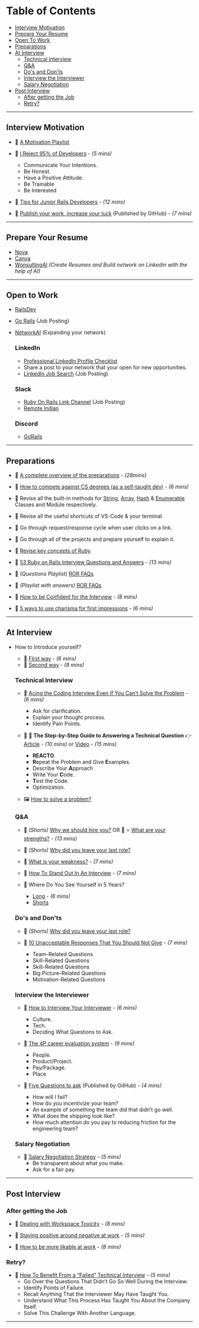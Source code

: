 # Table of Contents

- [Interview Motivation](#interview-motivation)
- [Prepare Your Resume](#prepare-your-resume)
- [Open To Work](#open-to-work)
- [Preparations](#preparations)
- [At Interview](#at-interview)
  - [Technical Interview](#technical-interview)
  - [Q&A](#qa)
  - [Do's and Don'ts](#dos-and-donts)
  - [Interview the Interviewer](#interview-the-interviewer)
  - [Salary Negotiation](#salary-negotiation)
- [Post Interview](#post-interview)
  - [After getting the Job](#after-getting-the-job)
  - [Retry?](#retry)

---

## Interview Motivation

- 🎥 [A Motivation Playlist](https://youtube.com/playlist?list=PL0ANbWdKRcgqBojON5gOp2JnWs4Hk7stw)

- 📃 [I Reject 95% of Developers](https://betterprogramming.pub/i-reject-95-of-developers-in-an-interview-heres-how-to-become-one-of-the-top-5-aebf70ac427f) - _(5 mins)_

  - Communicate Your Intentions.
  - Be Honest.
  - Have a Positive Attitude.
  - Be Trainable
  - Be Interested

- 🎥 [Tips for Junior Rails Developers](https://youtu.be/Q1yCuQZu7-0) - _(12 mins)_

- 📃 [Publish your work, increase your luck](https://github.com/readme/guides/publishing-your-work) (Published by GitHub) - _(7 mins)_

---

## Prepare Your Resume

- [Nova](https://novoresume.com/editor)
- [Canva](https://www.canva.com/)
- [WonsultingAI](https://app.wonsulting.ai/) _(Create Resumes and Build network on Linkedin with the help of AI)_

---

## Open to Work

- [RailsDev](https://railsdevs.com/)
- [Go Rails](https://jobs.gorails.com/) (Job Posting)
- [NetworkAI](https://app.wonsulting.ai/networking-tool) (Expanding your network)

  ### LinkedIn

  - [Professional LinkedIn Profile Checklist](https://docs.google.com/document/d/e/2PACX-1vRsryXtKM4HTYOujmTsGbU7JT0PSWcVq9xAQlXQEg00rLQMWplLQlxf3PYDIO0YycGduLpClN3f_RN-/pub)
  - Share a post to your network that your open for new opportunities.
  - [LinkedIn Job Search](https://www.linkedin.com/jobs/) (Job Posting)

  ### Slack

  - [Ruby On Rails Link Channel](rubyonrails-link.slack.com) (Job Posting)
  - [Remote Indian](https://remoteindian.slack.com/)

  ### Discord

  - [GoRails](https://discord.com/invite/gorails)

---

## Preparations

- 🎥 [A complete overview of the preparations](https://youtu.be/nZNfSQKC-Yk) - _(28mins)_

- 🎥 [How to compete against CS degrees (as a self-taught dev)](https://youtu.be/xsL-5MhQWBk) - _(6 mins)_

- 🔖 Revise all the built-in methods for [String](https://ruby-doc.org/3.2.2/String.html), [Array](https://ruby-doc.org/3.2.2/Array.html), [Hash](https://ruby-doc.org/3.2.2/Hash.html) & [Enumerable](https://ruby-doc.org/3.2.2/Enumerable.html) Classes and Module respectively.

- 🔘 Revise all the useful shortcuts of VS-Code & your terminal.

- 🔘 Go through request/response cycle when user clicks on a link.

- 🔘 Go through all of the projects and prepare yourself to explain it.

- 📃 [Revise key concepts of Ruby](https://dev.to/rubycademy/your-journey-as-a-mid-level-ruby-on-rails-developer-49if)

- 📃 [53 Ruby on Rails Interview Questions and Answers](https://medium.com/ruby-daily/53-ruby-on-rails-interview-questions-and-answers-eb99eed1aeb7) - _(13 mins)_

- 🎥 _(Questions Playlist)_ [ROR FAQs](https://youtube.com/playlist?list=PL6SEI86zExmvCaLJMY9tFdP35NzCs2QdK)

- 🎥 _(Playlist with answers)_ [ROR FAQs](https://youtube.com/playlist?list=PL6SEI86zExmtPEhIPXhqLAScDURdT5z19)

- 🎥 [How to be Confident for the Interview](https://youtu.be/NA5_WyR6xYM) - _(8 mins)_

- 🎥 [5 ways to use charisma for first impressions](https://youtu.be/hUqhZtij7fQ?t=181) - _(6 mins)_

---

## At Interview

- How to Introduce yourself?

  - 🎥 [FIrst way](https://youtu.be/N1Ak5RSAFww) - _(6 mins)_
  - 🎥 [Second way](https://youtu.be/TiVq6ADO7XU) - _(8 mins)_

  ### Technical Interview

  - 📃 [Acing the Coding Interview Even If You Can’t Solve the Problem](https://betterprogramming.pub/acing-the-coding-interview-even-if-you-cant-solve-the-problem-91a950947226) - _(6 mins)_

    - Ask for clarification.
    - Explain your thought process.
    - Identify Pain Points.

  - 📃 🎥 **The Step-by-Step Guide to Answering a Technical Question** 👉 [Article](https://betterprogramming.pub/the-step-by-step-guide-to-answering-a-technical-question-in-a-coding-interview-37928490d4e2) - _(10 mins)_ or [Video](https://youtu.be/DIR_rxusO8Q) - _(15 mins)_

    - **REACTO**.
    - **R**epeat the Problem and Give **E**xamples.
    - Describe Your **A**pproach
    - Write Your **C**ode.
    - **T**est the Code.
    - Optimization.

  - 🖼️ [How to solve a problem?](https://photos.app.goo.gl/4NUBcGd9x9khsRkU6)

  ### Q&A

  - 🎥 _(Shorts)_ [Why we should hire you?](https://youtube.com/shorts/t2Y1TVBL3JU?feature=share)
    OR
    🎥 ⭐ [What are your strengths?](https://youtu.be/E5Gt2W9zKJE) - _(13 mins)_

  - 🎥 _(Shorts)_ [Why did you leave your last role?](https://youtu.be/Rz8I7RI2WWw)

  - 🎥 [What is your weakness?](https://youtu.be/crJiaNQ2dv8) - _(7 mins)_

  - 🎥 [How To Stand Out In An Interview](https://youtu.be/UXaLyy1twaE) - _(7 mins)_

  - 🎥 Where Do You See Yourself in 5 Years?
    - [Long](https://youtu.be/gGU3TunJqH0) - _(6 mins)_
    - [Shorts](https://youtube.com/shorts/BaBI10iP_Xo?feature=share)

  ### Do's and Don'ts

  - 🎥 _(Shorts)_ [Why did you leave your last role?](https://youtu.be/Rz8I7RI2WWw)

  - 📃 [10 Unacceptable Responses That You Should Not Give](https://betterprogramming.pub/10-unacceptable-responses-that-you-should-not-give-at-a-job-interview-b6f0d78c23e3) - _(7 mins)_
    - Team-Related Questions
    - Skill-Related Questions
    - Skill-Related Questions
    - Big Picture-Related Questions
    - Motivation-Related Questions

  ### Interview the Interviewer

  - 📃 [How to Interview Your Interviewer](https://betterprogramming.pub/software-engineer-interview-interview-your-interviewer-4964257b3c4) - _(6 mins)_

    - Culture.
    - Tech.
    - Deciding What Questions to Ask.

  - 📃 [The 4P career evaluation system](https://alexewerlof.medium.com/the-four-p-s-of-career-search-6380a61cc961) - _(9 mins)_

    - People.
    - Product/Project.
    - Pay/Package.
    - Place

  - 📃 [Five Questions to ask](https://github.com/readme/guides/technical-interviews) (Published by GitHub) - _(4 mins)_
    - How will I fail?
    - How do you incentivize your team?
    - An example of something the team did that didn’t go well.
    - What does the shipping look like?
    - How much attention do you pay to reducing friction for the engineering team?

  ### Salary Negotiation

  - 📃 [Salary Negotiation Strategy](https://alexewerlof.medium.com/my-salary-negotiation-strategy-4c67419ccbcd) - _(5 mins)_
    - Be transparent about what you make.
    - Ask for a fair pay.

---

## Post Interview

### After getting the Job

- 🎥 [Dealing with Workspace Toxicity](https://youtu.be/nwPTrXTT7J0) - _(8 mins)_

- 🎥 [Staying positive around negative at work](https://youtu.be/8yL_LaRnj7U) - _(5 mins)_

- 🎥 [How to be more likable at work](https://youtu.be/Kjd31FdTTEM) - _(8 mins)_

### Retry?

- 📃 [How To Benefit From a “Failed” Technical Interview](https://betterprogramming.pub/actionable-steps-after-coding-interview-2e904c0cc3af) - _(5 mins)_
  - Go Over the Questions That Didn’t Go So Well During the Interview.
  - Identify Points of Failure.
  - Recall Anything That the Interviewer May Have Taught You.
  - Understand What This Process Has Taught You About the Company Itself.
  - Solve This Challenge With Another Language.

---

